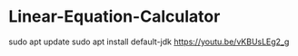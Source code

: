 # Linear-Equation-Calculator
sudo apt update
sudo apt install default-jdk
https://youtu.be/vKBUsLEg2_g
